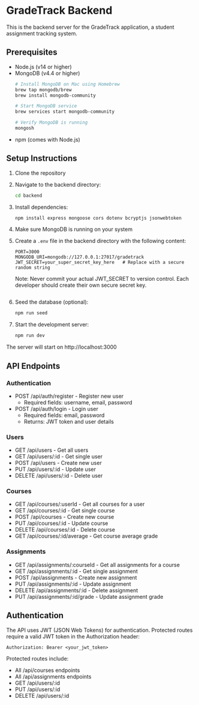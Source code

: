 # GradeTrack Backend

This is the backend server for the GradeTrack application, a student assignment tracking system.

## Prerequisites

- Node.js (v14 or higher)
- MongoDB (v4.4 or higher)
  ```bash
  # Install MongoDB on Mac using Homebrew
  brew tap mongodb/brew
  brew install mongodb-community
  
  # Start MongoDB service
  brew services start mongodb-community
  
  # Verify MongoDB is running
  mongosh
  ```
- npm (comes with Node.js)

## Setup Instructions

1. Clone the repository
2. Navigate to the backend directory:
   ```bash
   cd backend
   ```
3. Install dependencies:
   ```bash
   npm install express mongoose cors dotenv bcryptjs jsonwebtoken
   ```
4. Make sure MongoDB is running on your system

5. Create a `.env` file in the backend directory with the following content:
   ```properties
   PORT=3000
   MONGODB_URI=mongodb://127.0.0.1:27017/gradetrack
   JWT_SECRET=your_super_secret_key_here   # Replace with a secure random string
   ```

   Note: Never commit your actual JWT_SECRET to version control. Each developer should create their own secure secret key.
   ```
6. Seed the database (optional):
   ```bash
   npm run seed
   ```
7. Start the development server:
   ```bash
   npm run dev
   ```

The server will start on http://localhost:3000

## API Endpoints

### Authentication
- POST /api/auth/register - Register new user
  - Required fields: username, email, password
- POST /api/auth/login - Login user
  - Required fields: email, password
  - Returns: JWT token and user details

### Users
- GET /api/users - Get all users
- GET /api/users/:id - Get single user
- POST /api/users - Create new user
- PUT /api/users/:id - Update user
- DELETE /api/users/:id - Delete user

### Courses
- GET /api/courses/:userId - Get all courses for a user
- GET /api/courses/:id - Get single course
- POST /api/courses - Create new course
- PUT /api/courses/:id - Update course
- DELETE /api/courses/:id - Delete course
- GET /api/courses/:id/average - Get course average grade

### Assignments
- GET /api/assignments/:courseId - Get all assignments for a course
- GET /api/assignments/:id - Get single assignment
- POST /api/assignments - Create new assignment
- PUT /api/assignments/:id - Update assignment
- DELETE /api/assignments/:id - Delete assignment
- PUT /api/assignments/:id/grade - Update assignment grade 

## Authentication
The API uses JWT (JSON Web Tokens) for authentication. Protected routes require a valid JWT token in the Authorization header:

```
Authorization: Bearer <your_jwt_token>
```

Protected routes include:
- All /api/courses endpoints
- All /api/assignments endpoints
- GET /api/users/:id
- PUT /api/users/:id
- DELETE /api/users/:id